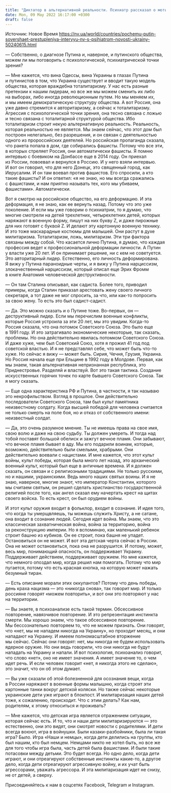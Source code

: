 ```yaml
---
title: "Диктатор в альтернативной реальности. Психиатр рассказал о мотивах, из-за которых Путин отдает приказы обстреливать Одессу"
date: Mon, 09 May 2022 16:17:00 +0300
draft: false
---
```

Источник: Новое Время https://nv.ua/world/countries/pochemu-putin-sovershaet-prestupleniya-intervyu-nv-s-psihiatrom-novosti-ukrainy-50240615.html


— Собственно, о диагнозе Путина и, наверное, и путинского общества, можем ли мы поговорить с психологической, психиатрической точки зрения?

— Мне кажется, что вина Одессы, вина Украины в глазах Путина и путинистов в том, что Украина существует и вводит такую модель общества, которая враждебна тоталитаризму. У нас есть разные претензии к нашим лидерам, но все же мы можем сменить их либо на выборах, либо иногда революционным путем. Но мы меняем их, и мы имеем демократическую структуру общества. А вот Россия, она уже давно стремится к авторитаризму, а сейчас к тоталитаризму. Агрессия с психологической точки зрения, она тесно связана с ложью и тесно связана с тоталитарной структурой общества. Ибо тоталитаризм строит некую альтернативную реальность. Реальность, которая реальностью не является. Мы знаем сейчас, что этот дом был построен нелегально, без разрешения, и он связан с деятельностью одного из пророссийских деятелей. Но российская пропаганда сказала, что ракета попала в дом, где собирались фашисты. Потому что все эти, в которых стреляет Россия, они автоматически фашисты. Я помню интервью с боевиком на Донбассе еще в 2014 году. Он приехал из России, повоевал и вернулся в Россию. И у него взяли интервью. И вот он говорил, что для него Донецк, это священный город, как Иерусалим. И он там воевал против фашистов. Его спросили, а кто такие фашисты? И он ответил: «я не знаю, но мы всегда сражались с фашистами, и нам приятно называть тех, кого мы убиваем, фашистами». Автоматически.

Вот я смотрю на российское общество, на его деформацию. И эта деформация, я не знаю, как ее вернуть назад. Потому что это уже поколение. И если мы уже говорим о психиатрии, то я думаю, что многие смотрели на детей трехлетних, четырехлетних детей, которых наряжают в военную форму, пишут на них букву Z, и даже пирожные для них готовят с буквой Z. И делают эту картонную военную технику. И это тоже маскарадные костюмы для малышей. Они растут в духе милитаризма. Тоталитаризм, ложь, милитаризм. Эти три фактора связаны между собой. Что касается лично Путина, я думаю, что каждая профессия ведет к профессиональной деформации личности. А Путин у власти уже 20 лет. И он принимает решение, ни с кем не советуется. Это авторитарный лидер. Естественно, его личность деформирована. Я вижу у Путина параноидные черты, и я вижу у Путина нарциссизм, злокачественный нарциссизм, который описал еще Эрих Фромм в книге Анатомия человеческой деструктивности.

— Он там Сталина описывал, как садиста. Более того, приводил примеры, когда Сталин приказал арестовать жену своего личного секретаря, а тот даже не мог спросить, за что, или как-то попросить за свою жену. То есть это был садист-садист.

— Да. Это можно сказать и о Путине тоже. Во-первых, он — деструктивный лидер. Если мы перечислим военные конфликты, которые Россия устроила за эти 20 лет, мы это увидим. Когда-то Россия сказала, что она потомок Советского Союза. Это было еще в 1991 году. И это затрагивало экономические некоторые, так сказать, проблемы. Но она действительно явилась потомком Советского Союза. И даже хуже, чем был Советский Союз, хотя я прожил 41 год под советской властью. И я не представлял себе, что может быть что-то хуже. Но сейчас я вижу — может быть. Сирия, Чечня, Грузия, Украина. Но Россия начала еще при Ельцине в 1992 году в Молдове. Первая, как мы знаем, такая альтернативная непризнанная республика, это Приднестровье. Разделяй и властвуй. Вот это такая тактика. Создание искусственных горячих точек по карте бывшего Советского Союза. Так я могу сказать.

— Еще одна характеристика РФ и Путина, в частности, я так называю это некрофильством. Взгляд в прошлое. Они действительно последователи Советского Союза, там был культ памятника неизвестному солдату. Когда высшей победой для человека считается не только смерть на поле боя, но и отказ от собственного имени: неизвестный солдат.

— Да, это очень разумное мнение. Ты не имеешь права на свое имя, свою волю и даже на свою судьбу. Ты должен умереть. И тогда над тобой поставят большой обелиск и зажгут вечное пламя. Они забывают, что вечное пламя бывает в аду. Мы его подарили воинам, которые, возможно, действительно были смелыми, храбрыми. Они действительно воевали с нацистами. И мне кажется, что этот культ войны, культ победы, которая была много лет назад, это архаический военный культ, который был еще в античные времена. И я должен сказать, он связан и с религиозными традициями. Не только русскими, но и нашими, украинскими. Ведь много наших святых воины. И я не знаю, наверное, многие знают, что император Константин, которого мы считаем святым, он решил сделать христианство государственной религией после того, как ангел сказал ему начертать крест на щитах своего войска. То есть крест, он был орудием войны.

И этот культ оружия входит в фольклор, входит в сознание. И идея того, что когда ты умерщвляешь, ты можешь служить Христу, а не сатане, она входит в сознание людей. Сегодня идет война. Мы знаем, что это классическая захватническая война, война за территорию, война за реконструкцию империи. Но я вспоминаю, как маленький ребенок строит башню из кубиков. Он ее строит, пока башня не упадет. Остановиться он не может. И вот эта детская черта сейчас в России. Она не может остановиться, пока она не разрушится. И потому, может, весь мир, понимающий опасность, он поддерживает Украину. Поддерживает действием, поддерживает оружием. Но мне кажется, что немного опоздал мир, когда решил нам помогать. Потому что мир пугается, потому что есть красная кнопка, на которую может нажать безумный тиран.

— Есть описание морали этих оккупантов? Потому что день победы, день краха нацизма — это «никогда снова», так говорит мир. И только россияне говорят «можем повторить», и вот они это повторяют у нас на территории.

— Вы знаете, в психоанализе есть такой термин. Обсессивное повторение, навязчивое повторение. И это репрезентация инстинкта смерти. Мы хорошо знаем, что такое обсессивное повторение. Мы бессознательно повторяем то, что не можем признать. Они говорят, что «нет, мы не нападем никогда на Украину», но проходит месяц, и они нападают на Украину. И имеем полномасштабное вторжение мы сейчас. Сейчас они говорят: нет, мы никогда не будем использовать ядерное оружие. Но они ведь говорили, что они никогда не будут нападать на Украину и напали. И вот психология, психоанализ говорит, что слово «нет», оно не имеет значения. А имеет значение то, о чем идет речь. И если человек говорит «нет, я никогда этого не сделаю», это значит, что он об этом думает.

— Вы уже сказали об этой болезненной для осознания вещи, когда в России наряжают в военные формы малышню, когда строят эти картонные танки вокруг детской коляски. Но также сейчас некоторые украинские дети уже играют в блокпост. И милитаризация наших детей тоже, к сожалению, происходит. Что с этим делать? Как нам, родителям, к этому относиться и проживать?

— Мне кажется, что детская игра является отражением ситуации, которая сейчас есть. И то, что и наши дети милитаризируются — это естественно, они это видят, они смотрят новости с родителями. И дети всегда воюют, игра в войнушки. Были казаки-разбойники, была ли такая игра? Было. Игра «Наши и немцы», когда дети делились на группы, кто был нашим, кто был немцем. Немцами никто не хотел быть, но все же для того чтобы игра была, часть детей была фашистами. И были такие потасовки между детьми. Это будет всегда. Но одно дело, когда дети играют, и они отреагируют собственные инстинкты какие-то, а другое дело, когда дети отреагируют агрессивную войну, и их учат быть агрессорами, уважать агрессора. И эта милитаризация идет не снизу, не от детей, а сверху.

Присоединяйтесь к нам в соцсетях Facebook, Telegram и Instagram.
